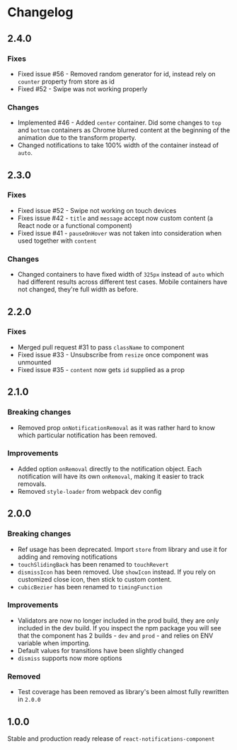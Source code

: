 # Changelog

## 2.4.0

### Fixes

* Fixed issue #56 - Removed random generator for id, instead rely on `counter` property from store as id
* Fixed #52 - Swipe was not working properly

### Changes

* Implemented #46 - Added `center` container. Did some changes to `top` and `bottom` containers as Chrome blurred content at the beginning of the animation due to the transform property.
* Changed notifications to take 100% width of the container instead of `auto`.

## 2.3.0

### Fixes

* Fixed issue #52 - Swipe not working on touch devices
* Fixes issue #42 - `title` and `message` accept now custom content (a React node or a functional component)
* Fixed issue #41 - `pauseOnHover` was not taken into consideration when used together with `content`

### Changes

* Changed containers to have fixed width of `325px` instead of `auto` which had different results across different test cases. Mobile containers have not changed, they're full width as before.

## 2.2.0

### Fixes

* Merged pull request #31 to pass `className` to component
* Fixed issue #33 - Unsubscribe from `resize` once component was unmounted
* Fixed issue #35 - `content` now gets `id` supplied as a prop

## 2.1.0

### Breaking changes

* Removed prop `onNotificationRemoval` as it was rather hard to know which particular notification has been removed.

### Improvements

* Added option `onRemoval` directly to the notification object. Each notification will have its own `onRemoval`, making it easier to track removals.
* Removed `style-loader` from webpack dev config

## 2.0.0

### Breaking changes

* Ref usage has been deprecated. Import `store` from library and use it for adding and removing notifications
* `touchSlidingBack` has been renamed to `touchRevert`
* `dismissIcon` has been removed. Use `showIcon` instead. If you rely on customized close icon, then stick to custom content.
* `cubicBezier` has been renamed to `timingFunction`

### Improvements

* Validators are now no longer included in the prod build, they are only included in the dev build. If you inspect the npm package you will see that the component has 2 builds - `dev` and `prod` - and relies on ENV variable when importing.
* Default values for transitions have been slightly changed
* `dismiss` supports now more options

### Removed

* Test coverage has been removed as library's been almost fully rewritten in `2.0.0`

## 1.0.0

Stable and production ready release of `react-notifications-component`
